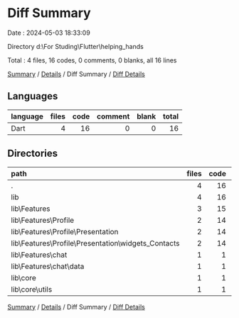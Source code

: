 # Diff Summary

Date : 2024-05-03 18:33:09

Directory d:\\For Studing\\Flutter\\helping_hands

Total : 4 files,  16 codes, 0 comments, 0 blanks, all 16 lines

[Summary](results.md) / [Details](details.md) / Diff Summary / [Diff Details](diff-details.md)

## Languages
| language | files | code | comment | blank | total |
| :--- | ---: | ---: | ---: | ---: | ---: |
| Dart | 4 | 16 | 0 | 0 | 16 |

## Directories
| path | files | code | comment | blank | total |
| :--- | ---: | ---: | ---: | ---: | ---: |
| . | 4 | 16 | 0 | 0 | 16 |
| lib | 4 | 16 | 0 | 0 | 16 |
| lib\\Features | 3 | 15 | 0 | 0 | 15 |
| lib\\Features\\Profile | 2 | 14 | 0 | 0 | 14 |
| lib\\Features\\Profile\\Presentation | 2 | 14 | 0 | 0 | 14 |
| lib\\Features\\Profile\\Presentation\\widgets_Contacts | 2 | 14 | 0 | 0 | 14 |
| lib\\Features\\chat | 1 | 1 | 0 | 0 | 1 |
| lib\\Features\\chat\\data | 1 | 1 | 0 | 0 | 1 |
| lib\\core | 1 | 1 | 0 | 0 | 1 |
| lib\\core\\utils | 1 | 1 | 0 | 0 | 1 |

[Summary](results.md) / [Details](details.md) / Diff Summary / [Diff Details](diff-details.md)